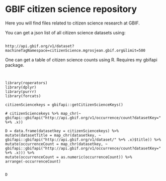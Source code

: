# GBIF citizen science repository 

Here you will find files related to citizen science research at GBIF. 


You can get a json list of all citizen science datasets using: 

```

http://api.gbif.org/v1/dataset?machineTagNamespace=citizenScience.mgrosjean.gbif.org&limit=500

```

One can get a table of citizen science counts using R. Requires my gbifapi package. 

```


library(roperators)
library(dplyr)
library(purrr)
library(forcats)

citizenSciencekeys = gbifapi::getCitizenScienceKeys()

# citizenSciencekeys %>% map_chr(~ gbifapi::gbifapi("http://api.gbif.org/v1/occurrence/count?datasetKey=" %+% .x))

D = data.frame(datasetkey = citizenSciencekeys) %>%
mutate(datasetTitle = map_chr(datasetkey, ~ gbifapi::gbifapi("http://api.gbif.org/v1/dataset/" %+% .x)$title)) %>%
mutate(occurrenceCount = map_chr(datasetkey, ~ gbifapi::gbifapi("http://api.gbif.org/v1/occurrence/count?datasetKey=" %+% .x))) %>%
mutate(occurrenceCount = as.numeric(occurrenceCount)) %>%
arrange(-occurrenceCount) 


D

```



